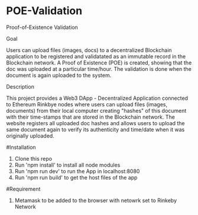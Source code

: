 # POE-Validation

Proof-of-Existence Validation

Goal

Users can upload files (images, docs) to a decentralized Blockchain application to be registered and validatated as an immutable record in the Blockchain network. A Proof of Existence (POE) is created, showing that the doc was uploaded at a particular time/hour. The validation is done when the document is again uploaded to the system.

Description

This project provides a Web3 DApp - Decentralized Application connected to Ethereum Rinkbye nodes where users can upload files (images, documents) from their local computer creating "hashes" of this document with their time-stamps that are stored in the Blockchain network. The website registers all uploaded doc hashes and allows users to upload the same document again to verify its authenticity and time/date when it was originally uploaded.


#Installation

1. Clone this repo
2. Run 'npm install' to install all node modules
3. Run 'npm run dev' to run the App in localhost:8080
4. Run 'npm run build' to get the host files of the app

#Requirement

1. Metamask to be added to the browser with netowrk set to Rinkeby Network
